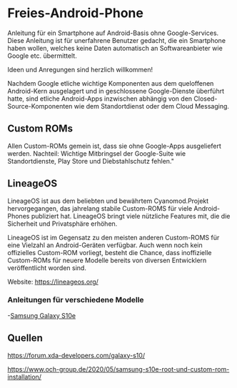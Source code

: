 # Freies-Android-Phone
Anleitung für ein Smartphone auf Android-Basis ohne Google-Services. Diese Anleitung ist für unerfahrene Benutzer gedacht, die ein Smartphone haben wollen, welches keine Daten automatisch an Softwareanbieter wie Google etc. übermittelt. 

Ideen und Anregungen sind herzlich willkommen!

Nachdem Google etliche wichtige Komponenten aus dem queloffenen Android-Kern ausgelagert und in geschlossene Google-Dienste überführt hatte, sind etliche Android-Apps inzwischen abhängig von den Closed-Source-Komponenten wie dem Standortdienst oder dem Cloud Messaging.

## Custom ROMs

Allen Custom-ROMs gemein ist, dass sie ohne Google-Apps ausgeliefert werden.  Nachteil: Wichtige Mitbringsel der Google-Suite wie Standortdienste, Play Store und Diebstahlschutz fehlen."

## LineageOS

LineageOS ist aus dem beliebten und bewährtem Cyanomod.Projekt hervorgegangen, das jahrelang stabile Custom-ROMS für viele Android-Phones publiziert hat. LineageOS bringt viele nützliche Features mit, die die Sicherheit und Privatsphäre erhöhen.

LineageOS ist im Gegensatz zu den meisten anderen Custom-ROMS für eine Vielzahl an Android-Geräten verfügbar. Auch wenn noch kein offizielles Custom-ROM vorliegt, besteht die Chance, dass inoffizielle Custom-ROMs für neuere Modelle bereits von diversen Entwicklern veröffentlicht worden sind.

Website: https://lineageos.org/

### Anleitungen für verschiedene Modelle

 -[Samsung Galaxy S10e](/LineageOS/Samsung/SM-G970F/)

## Quellen

https://forum.xda-developers.com/galaxy-s10/

https://www.och-group.de/2020/05/samsung-s10e-root-und-custom-rom-installation/

